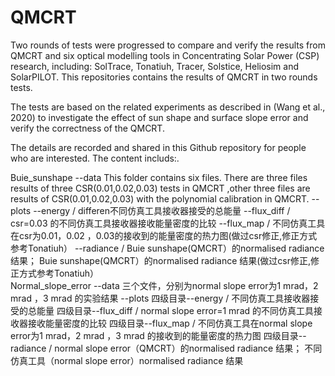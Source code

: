 # QMCRT

Two rounds of tests were progressed to compare and verify the results from QMCRT and six optical modelling tools in Concentrating Solar Power (CSP) research, including: SolTrace, Tonatiuh, Tracer, Solstice, Heliosim and SolarPILOT. This repositories contains the results of QMCRT in two rounds tests.

The tests are based on the related experiments as described in (Wang et al., 2020) to investigate the effect of sun shape and surface slope error and verify the correctness of the QMCRT.

The details are recorded and shared in this Github repository for people who are interested. The content includs:.

Buie_sunshape
     --data
           This folder contains six files. There are three files results of three CSR(0.01,0.02,0.03) tests in QMCRT ,other three files are results of CSR(0.01,0.02,0.03) with the polynomial calibration in QMCRT.
     --plots
           --energy  /    differen不同仿真工具接收器接受的总能量
           --flux_diff    /     csr=0.03 的不同仿真工具接收器接收能量密度的比较
           --flux_map     /     不同仿真工具在csr为0.01，0.02 ，0.03的接收到的能量密度的热力图(做过csr修正,修正方式参考Tonatiuh）
           --radiance    /    Buie sunshape(QMCRT）的normalised radiance 结果；
                                                                                  Buie sunshape(QMCRT）的normalised radiance 结果(做过csr修正,修正方式参考Tonatiuh）                                                                                   
Normal_slope_error
                          --data
                                           三个文件，分别为normal slope error为1 mrad，2 mrad ，3 mrad 的实验结果
                          --plots
                                           四级目录--energy  /    不同仿真工具接收器接受的总能量
                                           四级目录--flux_diff    /     normal slope error=1 mrad 的不同仿真工具接收器接收能量密度的比较
                                           四级目录--flux_map     /     不同仿真工具在normal slope error为1 mrad，2 mrad ，3 mrad 的接收到的能量密度的热力图
                                           四级目录--radiance    /     normal slope error（QMCRT）的normalised radiance 结果；
                                                                                   不同仿真工具（normal slope error）normalised radiance 结果
                                                                                   
